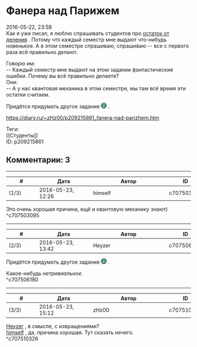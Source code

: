 Фанера над Парижем
==================

  
2016-05-22, 23:58  
 Как я уже писал, я люблю спрашивать студентов про  [остаток от деления](Крутится-вертится%20шар%20голубой)  . Потому что каждый семестр мне выдают что-нибудь новенькое. А в этом семестре спрашиваю, спрашиваю -- все с первого раза всё правильно делают.   
   
 Говорю им:   
 -- Каждый семестр мне выдают на этом задании фантастические ошибки. Почему вы всё правильно делаете?   
 Они:   
 -- А у нас квантовая механика в этом семестре, мы там всё время эти остатки считаем.   
   
 Придётся придумать другое задание ![:D](pics/1131.gif) .   
  
<https://diary.ru/~zHz00/p209215861_fanera-nad-parizhem.htm>  
  
Теги:  
[[Студенты]]  
ID: p209215861  


Комментарии: 3
--------------

  


---



|         #         |              Дата              |                     Автор                     |           ID           |
| --- | --- | --- | --- |
| (1/3) | 2016-05-23, 12:26 | himself | c707503095 |

  
 Это очень хорошая причина, ещё и квантовую механику знают)   
 ^c707503095

---



|         #         |              Дата              |                     Автор                     |           ID           |
| --- | --- | --- | --- |
| (2/3) | 2016-05-23, 13:42 | Heyzer | c707506180 |

  
  Придётся придумать другое задание ![:D](pics/1131.gif) .    
   
 Какое-нибудь  *нетривиальное.*    
 ^c707506180

---



|         #         |              Дата              |                     Автор                     |           ID           |
| --- | --- | --- | --- |
| (3/3) | 2016-05-23, 15:12 | zHz00 | c707510326 |

  
  [Heyzer](http://heyzero.diary.ru "Doctor Online")  , в смысле, с извращениями?   
  [himself](http://himself.diary.ru "void")  , да, причина хорошая. Тут сказать нечего.   
 ^c707510326